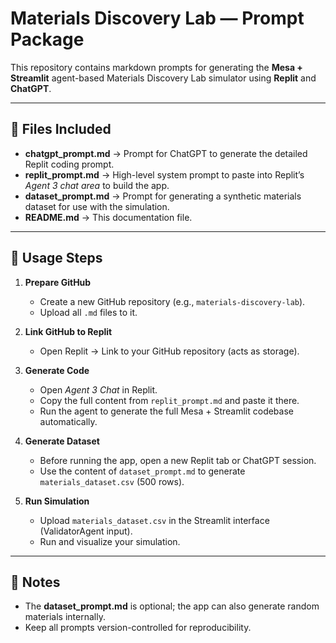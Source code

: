 # Materials Discovery Lab — Prompt Package

This repository contains markdown prompts for generating the **Mesa + Streamlit** agent-based Materials Discovery Lab simulator using **Replit** and **ChatGPT**.

---

## 📁 Files Included

- **chatgpt_prompt.md** → Prompt for ChatGPT to generate the detailed Replit coding prompt.  
- **replit_prompt.md** → High-level system prompt to paste into Replit’s *Agent 3 chat area* to build the app.  
- **dataset_prompt.md** → Prompt for generating a synthetic materials dataset for use with the simulation.  
- **README.md** → This documentation file.

---

## 🚀 Usage Steps

1. **Prepare GitHub**
   - Create a new GitHub repository (e.g., `materials-discovery-lab`).
   - Upload all `.md` files to it.

2. **Link GitHub to Replit**
   - Open Replit → Link to your GitHub repository (acts as storage).

3. **Generate Code**
   - Open *Agent 3 Chat* in Replit.
   - Copy the full content from `replit_prompt.md` and paste it there.
   - Run the agent to generate the full Mesa + Streamlit codebase automatically.

4. **Generate Dataset**
   - Before running the app, open a new Replit tab or ChatGPT session.
   - Use the content of `dataset_prompt.md` to generate `materials_dataset.csv` (500 rows).

5. **Run Simulation**
   - Upload `materials_dataset.csv` in the Streamlit interface (ValidatorAgent input).
   - Run and visualize your simulation.

---

## 🧠 Notes

- The **dataset_prompt.md** is optional; the app can also generate random materials internally.
- Keep all prompts version-controlled for reproducibility.
